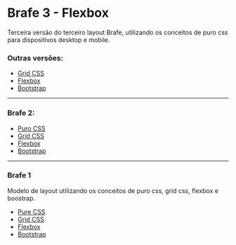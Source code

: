 # Brafe 3 - Flexbox

Terceira versão do terceiro layout Brafe, utilizando os conceitos de puro css para dispositivos desktop e mobile.

### Outras versões:

* [Grid CSS](https://github.com/taisesoares/brafe-3-grid-css)
* [Flexbox](https://github.com/taisesoares/brafe-3-flexbox)
* [Bootstrap](https://github.com/taisesoares/brafe-3-bootstrap)

<hr>

### Brafe 2:

* [Puro CSS](https://github.com/taisesoares/brafe-2-pure-css)
* [Grid CSS](https://github.com/taisesoares/brafe-2-grid-css)
* [Flexbox](https://github.com/taisesoares/brafe-2-flexbox)
* [Bootstrap](https://github.com/taisesoares/brafe-2-bootstrap/)

<hr>

### Brafe 1

Modelo de layout utilizando os conceitos de puro css, grid css, flexbox e boostrap.

* [Pure CSS](https://github.com/taisesoares/brafe-pure-css)
* [Grid CSS](https://github.com/taisesoares/brafe-grid-css)
* [Flexbox](https://github.com/taisesoares/brafe-flexbox)
* [Bootstrap](https://github.com/taisesoares/brafe-bootstrap)
